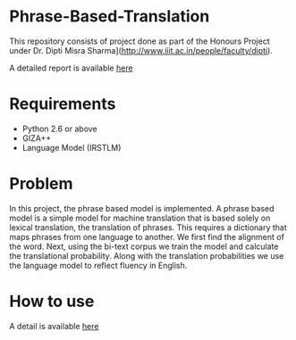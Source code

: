 Phrase-Based-Translation
========================

This repository consists of project done as part of the Honours Project under Dr. Dipti Misra Sharma](http://www.iiit.ac.in/people/faculty/dipti).

A detailed report is available <a href="https://docs.google.com/document/d/1xtiNIGCT9aPZGo_niO8N6vSVlKvSEEt0R3tLMr5GhWY/edit?usp=sharing" target="_blank">here</a>

# Requirements
* Python 2.6 or above
* GIZA++
* Language Model (IRSTLM)

# Problem

In this project, the phrase based model is implemented. A phrase based model is a simple model for machine translation that is based solely on lexical translation, the translation of phrases. This requires a dictionary that maps phrases from one language to another. We first find the alignment of the word. Next, using the bi-text corpus we train the model and calculate the translational probability. Along with the translation probabilities we use the language model to reflect fluency in English.

# How to use

A detail is available <a href="https://docs.google.com/document/d/1OEW5Izi65-PXII_lLe_vEA4kmE9VnqDOlKv2-L_G1Zc/edit?usp=sharing">here</a>
